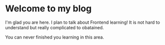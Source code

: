 # Welcome to my blog

I'm glad you are here. I plan to talk about Frontend learning!
It is not hard to understand but really complicated to obatained.

You can never finished you learning in this area.
